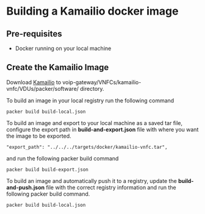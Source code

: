 # Building a Kamailio docker image

## Pre-requisites

* Docker running on your local machine

## Create the Kamailio Image

Download [Kamailio](https://www.kamailio.org/pub/kamailio/5.0.2/src/kamailio-5.0.2_src.tar.gz) to voip-gateway/VNFCs/kamailio-vnfc/VDUs/packer/software/ directory.

To build an image in your local registry run the following command
```
packer build build-local.json
```

To build an image and export to your local machine as a saved tar file, configure the export path in **build-and-export.json** file with where you want the image to be exported.  

```
"export_path": "../../../targets/docker/kamailio-vnfc.tar",
```

and run the following packer build command

```
packer build build-export.json
```

To build an image and automatically push it to a registry, update the **build-and-push.json** file with the correct registry information and run the following packer build command.

```
packer build build-local.json
```
